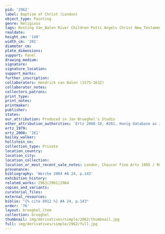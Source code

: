 ```yaml
---
pid: '2962'
label: Baptism of Christ (London)
object_type: Painting
genre: Religious
tags: Resting Van_Balen River Children Putti Angels Christ New_Testament
realdate: 
height_cm: '140'
width_cm: '201'
diameter_cm: 
plate_dimensions: 
support: Panel
drawing_medium: 
signature: 
signature_location: 
support_marks: 
further_inscription: 
collaborators: Hendrick van Balen (1575-1632)
collaborator_notes: 
collectors_patrons: 
print_type: 
print_notes: 
printmaker: 
publisher: 
states: 
our_attribution: Produced in Jan Brueghel's Studio
other_attribution_authorities: 'Ertz 2008-10, #261, Honig database as Jan and Studio'
ertz_1979: 
ertz_2008: '261'
bailey_walker: 
hollstein_no: 
collection_type: Private
location_country: 
location_city: 
location_collection: 
location_or_most_recent_sale_notes: London, Chaucer Fine Arts 1985 / Rome, Gasparrini
provenance: 
bibliography: 'Werche 2004 #A 24, p.143'
exhibition_history: 
related_works: 2963|2961|2964
copies_and_variants: 
curatorial_files: 
external_resources: 
biblio: "{% cite 8912 %} #A 24, p.143"
order: '76'
layout: brueghel_item
collection: brueghel
thumbnail: img/derivatives/simple/2962/thumbnail.jpg
full: img/derivatives/simple/2962/full.jpg
---
```

